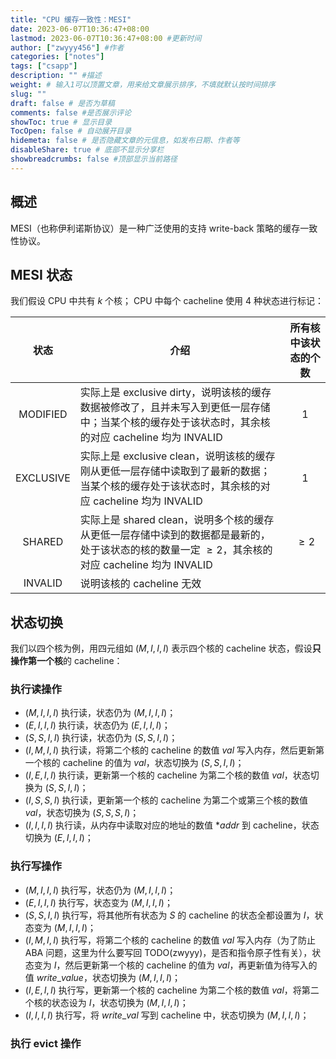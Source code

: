 ```yaml
---
title: "CPU 缓存一致性：MESI"
date: 2023-06-07T10:36:47+08:00
lastmod: 2023-06-07T10:36:47+08:00 #更新时间
author: ["zwyyy456"] #作者
categories: ["notes"]
tags: ["csapp"]
description: "" #描述
weight: # 输入1可以顶置文章，用来给文章展示排序，不填就默认按时间排序
slug: ""
draft: false # 是否为草稿
comments: false #是否展示评论
showToc: true # 显示目录
TocOpen: false # 自动展开目录
hidemeta: false # 是否隐藏文章的元信息，如发布日期、作者等
disableShare: true # 底部不显示分享栏
showbreadcrumbs: false #顶部显示当前路径
---
```

## 概述

MESI（也称伊利诺斯协议）是一种广泛使用的支持 write-back 策略的缓存一致性协议。

## MESI 状态

我们假设 CPU 中共有 $k$ 个核；
CPU 中每个 cacheline 使用 $4$ 种状态进行标记：

| 状态 | 介绍 | 所有核中该状态的个数
|:-: | - | :-: |
| MODIFIED | 实际上是 exclusive dirty，说明该核的缓存数据被修改了，且并未写入到更低一层存储中；当某个核的缓存处于该状态时，其余核的对应 cacheline 均为 INVALID | 1 |
| EXCLUSIVE | 实际上是 exclusive clean，说明该核的缓存刚从更低一层存储中读取到了最新的数据；当某个核的缓存处于该状态时，其余核的对应 cacheline 均为 INVALID | 1 |
| SHARED | 实际上是 shared clean，说明多个核的缓存从更低一层存储中读到的数据都是最新的，处于该状态的核的数量一定 $\geq 2$，其余核的对应 cacheline 均为 INVALID | $\geq 2$ |
| INVALID | 说明该核的 cacheline 无效 | |

## 状态切换

我们以四个核为例，用四元组如 $(M, I, I, I)$ 表示四个核的 cacheline 状态，假设**只操作第一个核**的 cacheline：

### 执行读操作

- $(M,I,I,I)$ 执行读，状态仍为 $(M, I, I, I)$；
- $(E,I,I,I)$ 执行读，状态仍为 $(E, I, I, I)$；
- $(S,S,I,I)$ 执行读，状态仍为 $(S, S, I, I)$；
- $(I,M,I,I)$ 执行读，将第二个核的 cacheline 的数值 $val$ 写入内存，然后更新第一个核的 cacheline 的值为 $val$，状态切换为 $(S,S,I,I)$；
- $(I,E,I,I)$ 执行读，更新第一个核的 cacheline 为第二个核的数值 $val$，状态切换为 $(S,S,I,I)$；
- $(I,S,S,I)$ 执行读，更新第一个核的 cacheline 为第二个或第三个核的数值 $val$，状态切换为 $(S,S,S,I)$；
- $(I,I,I,I)$ 执行读，从内存中读取对应的地址的数值 $*addr$ 到 cacheline，状态切换为 $(E, I, I, I)$；

### 执行写操作

- $(M,I,I,I)$ 执行写，状态仍为 $(M, I, I, I)$；
- $(E,I,I,I)$ 执行写，状态变为 $(M, I, I, I)$；
- $(S,S,I,I)$ 执行写，将其他所有状态为 $S$ 的 cacheline 的状态全都设置为 $I$，状态变为 $(M, I, I, I)$；
- $(I,M,I,I)$ 执行写，将第二个核的 cacheline 的数值 $val$ 写入内存（为了防止 ABA 问题，这里为什么要写回 TODO(zwyyy)，是否和指令原子性有关），状态变为 $I$，然后更新第一个核的 cacheline 的值为 $val$，再更新值为待写入的值 $write$_$value$，状态切换为 $(M,I,I,I)$；
- $(I,E,I,I)$ 执行写，更新第一个核的 cacheline 为第二个核的数值 $val$，将第二个核的状态设为 $I$，状态切换为 $(M,I,I,I)$；
- $(I,I,I,I)$ 执行写，将 $write$_$val$ 写到 cacheline 中，状态切换为 $(M, I, I, I)$；

### 执行 evict 操作




